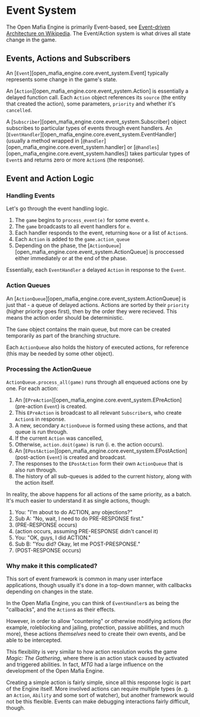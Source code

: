 # Event System

The Open Mafia Engine is primarily Event-based, see
[Event-driven Architecture on Wikipedia](https://en.wikipedia.org/wiki/Event-driven_architecture).
The Event/Action system is what drives all state change in the game.

## Events, Actions and Subscribers

An [`Event`][open_mafia_engine.core.event_system.Event] typically represents some change in the game's state.

An [`Action`][open_mafia_engine.core.event_system.Action] is essentially a delayed function call.
Each `Action` object references its `source` (the entity that created the action),
some parameters, `priority` and whether it's `cancelled`.

A [`Subscriber`][open_mafia_engine.core.event_system.Subscriber]
object subscribes to particular types of events through event handlers.
An [`EventHandler`][open_mafia_engine.core.event_system.EventHandler]
(usually a method wrapped in [`@handler`][open_mafia_engine.core.event_system.handler]
or [`@handles`][open_mafia_engine.core.event_system.handles])
takes particular types of `Event`s and returns zero or more `Action`s (the response).

## Event and Action Logic

### Handling Events

Let's go through the event handling logic.

1. The `game` begins to `process_event(e)` for some event `e`.
2. The `game` broadcasts to all event handlers for `e`.
3. Each handler responds to the event, returning `None` or a list of `Action`s.
4. Each `Action` is added to the `game.action_queue`
5. Depending on the phase, the [`ActionQueue`][open_mafia_engine.core.event_system.ActionQueue]
   is proccessed either immediately or at the end of the phase.

Essentially, each `EventHandler` a delayed `Action` in response to the `Event`.

### Action Queues

An [`ActionQueue`][open_mafia_engine.core.event_system.ActionQueue]
is just that - a queue of delayed actions.
Actions are sorted by their `priority` (higher priority goes first), then by the
order they were recieved. This means the action order should be deterministic.

The `Game` object contains the main queue, but more can be created temporarily
as part of the branching structure.

Each `ActionQueue` also holds the history of executed actions, for reference
(this may be needed by some other object).

### Processing the ActionQueue

`ActionQueue.process_all(game)` runs through all enqueued actions one by one.
For each action:

1. An [`EPreAction`][open_mafia_engine.core.event_system.EPreAction] (pre-action `Event`) is created.
2. This `EPreAction` is broadcast to all relevant `Subscriber`s, who create `Action`s in response.
3. A new, secondary `ActionQueue` is formed using these actions, and that queue is run through.
4. If the current `Action` was cancelled,
5. Otherwise, `action.doit(game)` is run (i. e. the action occurs).
6. An [`EPostAction`][open_mafia_engine.core.event_system.EPostAction] (post-action `Event`) is created and broadcast.
7. The responses to the `EPostAction` form their own `ActionQueue` that is also run through.
8. The history of all sub-queues is added to the current history, along with the action itself.

In reality, the above happens for all actions of the same priority, as a batch.
It's much easier to understand it as single actions, though:

1. You: "I'm about to do ACTION, any objections?"
2. Sub A: "No, wait, I need to do PRE-RESPONSE first."
3. (PRE-RESPONSE occurs)
4. (action occurs, assuming PRE-RESPONSE didn't cancel it)
5. You: "OK, guys, I did ACTION."
6. Sub B: "You did? Okay, let me POST-PRESPONSE."
7. (POST-RESPONSE occurs)

### Why make it this complicated?

This sort of event framework is common in many user interface applications,
though usually it's done in a top-down manner, with callbacks depending on
changes in the state.

In the Open Mafia Engine, you can think of `EventHandler`s as being the "callbacks",
and the `Action`s as their effects.

However, in order to allow "countering" or otherwise modifying actions (for example,
roleblocking and jailing, protection, passive abilities, and much more), these
actions *themselves* need to create their own events, and be able to be intercepted.

This flexibility is very similar to how action resolution works the game
*Magic: The Gathering*, where there is an action stack caused by activated and
triggered abilities. In fact, *MTG* had a large influence on the development
of the Open Mafia Engine.

Creating a simple action is fairly simple, since all this response logic is part
of the Engine itself. More involved actions can require multiple types (e. g. an
`Action`, `Ability` and some sort of watcher), but another framework would not be
this flexible. Events can make debugging interactions fairly difficult, though.
